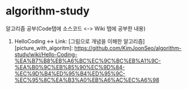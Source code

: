 # algorithm-study

알고리즘 공부(Code탭에 소스코드 <-> Wiki 탭에 공부한 내용)

1. HelloCoding <-> Link: [그림으로 개념을 이해한 알고리즘][picture_with_algoritm]: https://github.com/KimJoonSeo/algorithm-study/wiki/Hello-Coding-%EA%B7%B8%EB%A6%BC%EC%9C%BC%EB%A1%9C-%EA%B0%9C%EB%85%90%EC%9D%84-%EC%9D%B4%ED%95%B4%ED%95%9C-%EC%95%8C%EA%B3%A0%EB%A6%AC%EC%A6%98
